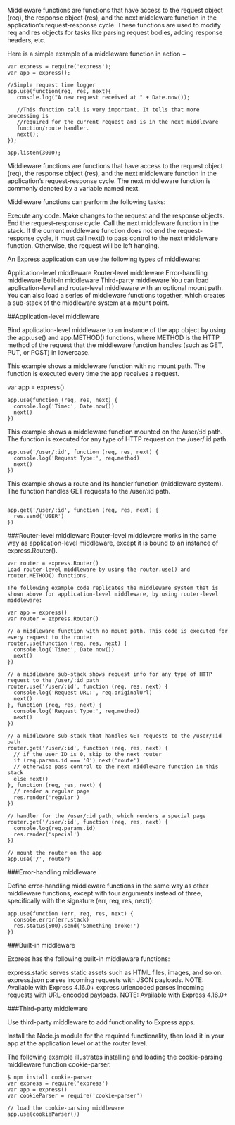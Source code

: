 Middleware functions are functions that have access to the request object (req), the response object (res), and the next middleware function in the application’s request-response cycle. These functions are used to modify req and res objects for tasks like parsing request bodies, adding response headers, etc.

Here is a simple example of a middleware function in action −

```
var express = require('express');
var app = express();

//Simple request time logger
app.use(function(req, res, next){
   console.log("A new request received at " + Date.now());
   
   //This function call is very important. It tells that more processing is
   //required for the current request and is in the next middleware
   function/route handler.
   next();
});

app.listen(3000);
```


Middleware functions are functions that have access to the request object (req), the response object (res), and the next middleware function in the application’s request-response cycle. The next middleware function is commonly denoted by a variable named next.

Middleware functions can perform the following tasks:

Execute any code.
Make changes to the request and the response objects.
End the request-response cycle.
Call the next middleware function in the stack.
If the current middleware function does not end the request-response cycle, it must call next() to pass control to the next middleware function. Otherwise, the request will be left hanging.

An Express application can use the following types of middleware:

Application-level middleware
Router-level middleware
Error-handling middleware
Built-in middleware
Third-party middleware
You can load application-level and router-level middleware with an optional mount path. You can also load a series of middleware functions together, which creates a sub-stack of the middleware system at a mount point.


##Application-level middleware

Bind application-level middleware to an instance of the app object by using the app.use() and app.METHOD() functions, where METHOD is the HTTP method of the request that the middleware function handles (such as GET, PUT, or POST) in lowercase.

This example shows a middleware function with no mount path. The function is executed every time the app receives a request.

var app = express()
```
app.use(function (req, res, next) {
  console.log('Time:', Date.now())
  next()
})
```

This example shows a middleware function mounted on the /user/:id path. The function is executed for any type of HTTP request on the /user/:id path.


```
app.use('/user/:id', function (req, res, next) {
  console.log('Request Type:', req.method)
  next()
})
```

This example shows a route and its handler function (middleware system). The function handles GET requests to the /user/:id path.
```

app.get('/user/:id', function (req, res, next) {
  res.send('USER')
})

```

###Router-level middleware
Router-level middleware works in the same way as application-level middleware, except it is bound to an instance of express.Router().

```
var router = express.Router()
Load router-level middleware by using the router.use() and router.METHOD() functions.

The following example code replicates the middleware system that is shown above for application-level middleware, by using router-level middleware:

var app = express()
var router = express.Router()

// a middleware function with no mount path. This code is executed for every request to the router
router.use(function (req, res, next) {
  console.log('Time:', Date.now())
  next()
})

// a middleware sub-stack shows request info for any type of HTTP request to the /user/:id path
router.use('/user/:id', function (req, res, next) {
  console.log('Request URL:', req.originalUrl)
  next()
}, function (req, res, next) {
  console.log('Request Type:', req.method)
  next()
})

// a middleware sub-stack that handles GET requests to the /user/:id path
router.get('/user/:id', function (req, res, next) {
  // if the user ID is 0, skip to the next router
  if (req.params.id === '0') next('route')
  // otherwise pass control to the next middleware function in this stack
  else next()
}, function (req, res, next) {
  // render a regular page
  res.render('regular')
})

// handler for the /user/:id path, which renders a special page
router.get('/user/:id', function (req, res, next) {
  console.log(req.params.id)
  res.render('special')
})

// mount the router on the app
app.use('/', router)

```


###Error-handling middleware


Define error-handling middleware functions in the same way as other middleware functions, except with four arguments instead of three, specifically with the signature (err, req, res, next)):
```
app.use(function (err, req, res, next) {
  console.error(err.stack)
  res.status(500).send('Something broke!')
})
```

###Built-in middleware

Express has the following built-in middleware functions:

express.static serves static assets such as HTML files, images, and so on.
express.json parses incoming requests with JSON payloads. NOTE: Available with Express 4.16.0+
express.urlencoded parses incoming requests with URL-encoded payloads. NOTE: Available with Express 4.16.0+


###Third-party middleware

Use third-party middleware to add functionality to Express apps.

Install the Node.js module for the required functionality, then load it in your app at the application level or at the router level.

The following example illustrates installing and loading the cookie-parsing middleware function cookie-parser.
```
$ npm install cookie-parser
var express = require('express')
var app = express()
var cookieParser = require('cookie-parser')

// load the cookie-parsing middleware
app.use(cookieParser())

```